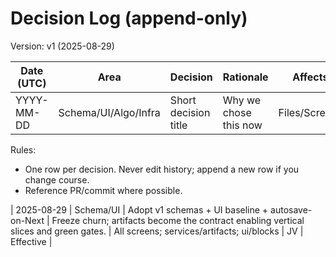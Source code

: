 # Decision Log (append-only)
Version: v1 (2025-08-29)

| Date (UTC) | Area | Decision | Rationale | Affects | Owner | Status |
|---|---|---|---|---|---|---|
| YYYY-MM-DD | Schema/UI/Algo/Infra | Short decision title | Why we chose this now | Files/Screens | JV | Effective |

Rules:
- One row per decision. Never edit history; append a new row if you change course.
- Reference PR/commit where possible.

| 2025-08-29 | Schema/UI | Adopt v1 schemas + UI baseline + autosave-on-Next | Freeze churn; artifacts become the contract enabling vertical slices and green gates. | All screens; services/artifacts; ui/blocks | JV | Effective |
